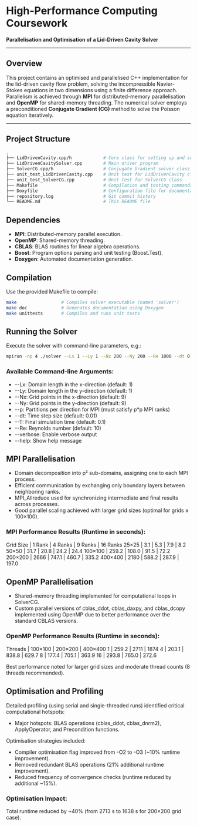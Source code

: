 # High-Performance Computing Coursework
**Parallelisation and Optimisation of a Lid-Driven Cavity Solver**

---

## Overview
This project contains an optimised and parallelised C++ implementation for the lid-driven cavity flow problem, solving the incompressible Navier-Stokes equations in two dimensions using a finite difference approach. Parallelism is achieved through **MPI** for distributed-memory parallelisation and **OpenMP** for shared-memory threading. The numerical solver employs a preconditioned **Conjugate Gradient (CG)** method to solve the Poisson equation iteratively.

---

## Project Structure
```bash
.
├── LidDrivenCavity.cpp/h            # Core class for setting up and solving the problem
├── LidDrivenCavitySolver.cpp        # Main driver program
├── SolverCG.cpp/h                   # Conjugate Gradient solver class with MPI/OpenMP support
├── unit_test_LidDrivenCavity.cpp    # Unit test for LidDrivenCavity class
├── unit_test_SolverCG.cpp           # Unit test for SolverCG class
├── Makefile                         # Compilation and testing commands
├── Doxyfile                         # Configuration file for documentation generation (Doxygen)
├── repository.log                   # Git commit history
└── README.md                        # This README file
```

## Dependencies
- **MPI**: Distributed-memory parallel execution.
- **OpenMP**: Shared-memory threading.
- **CBLAS**: BLAS routines for linear algebra operations.
- **Boost**: Program options parsing and unit testing (Boost.Test).
- **Doxygen**: Automated documentation generation.

## Compilation
Use the provided Makefile to compile:
```bash
make                 # Compiles solver executable (named 'solver')
make doc             # Generates documentation using Doxygen
make unittests       # Compiles and runs unit tests
```

## Running the Solver
Execute the solver with command-line parameters, e.g.:
```bash
mpirun -np 4 ./solver --Lx 1 --Ly 1 --Nx 200 --Ny 200 --Re 1000 --dt 0.005 --T 50 --p 2
```

### Available Command-line Arguments:
- --Lx: Domain length in the x-direction (default: 1)
- --Ly: Domain length in the y-direction (default: 1)
- --Nx: Grid points in the x-direction (default: 9)
- --Ny: Grid points in the y-direction (default: 9)
- --p: Partitions per direction for MPI (must satisfy p*p MPI ranks)
- --dt: Time step size (default: 0.01)
- --T: Final simulation time (default: 0.1)
- --Re: Reynolds number (default: 10)
- --verbose: Enable verbose output
- --help: Show help message

## MPI Parallelisation
- Domain decomposition into p² sub-domains, assigning one to each MPI process.
- Efficient communication by exchanging only boundary layers between neighboring ranks.
- MPI_Allreduce used for synchronizing intermediate and final results across processes.
- Good parallel scaling achieved with larger grid sizes (optimal for grids ≥ 100×100).

### MPI Performance Results (Runtime in seconds):
Grid Size | 1 Rank | 4 Ranks | 9 Ranks | 16 Ranks
25×25     | 3.1    | 5.3     | 7.9     | 8.2
50×50     | 31.7   | 20.8    | 24.2    | 24.4
100×100   | 259.2  | 108.0   | 91.5    | 72.2
200×200   | 2666   | 747.1   | 460.7   | 335.2
400×400   | 2180   | 588.2   | 287.9   | 197.0

## OpenMP Parallelisation
- Shared-memory threading implemented for computational loops in SolverCG.
- Custom parallel versions of cblas_ddot, cblas_daxpy, and cblas_dcopy implemented using OpenMP due to better performance over the standard CBLAS versions.

### OpenMP Performance Results (Runtime in seconds):
Threads | 100×100 | 200×200 | 400×400
1       | 259.2   | 2711    | 1874
4       | 203.1   | 838.8   | 629.7
8       | 177.4   | 705.1   | 363.9
16      | 293.8   | 765.0   | 272.6

Best performance noted for larger grid sizes and moderate thread counts (8 threads recommended).

## Optimisation and Profiling
Detailed profiling (using serial and single-threaded runs) identified critical computational hotspots:

- Major hotspots: BLAS operations (cblas_ddot, cblas_dnrm2), ApplyOperator, and Precondition functions.

Optimisation strategies included:
- Compiler optimisation flag improved from -O2 to -O3 (~10% runtime improvement).
- Removed redundant BLAS operations (21% additional runtime improvement).
- Reduced frequency of convergence checks (runtime reduced by additional ~15%).

### Optimisation Impact:
Total runtime reduced by ~40% (from 2713 s to 1638 s for 200×200 grid case).
